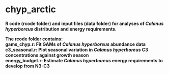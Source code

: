 #  chyp_arctic 

<b>R code (rcode folder) and input files (data folder) for analyses of <i>Calanus hyperboreus</i> distribution and energy requirements.<b/>

The rcode folder contains:<br>
gams_chyp.r: Fit GAMs of <i>Calanus hyperboreus</i> abundance data<br> 
c3_seasonal.r: Plot seasonal variation in <i>Calanus hyperboreus</i> C3 concentrations against growth season<br>
energy_budget.r: Estimate <i>Calanus hyperboreus</i> energy requirements to develop from N3-C3<br>